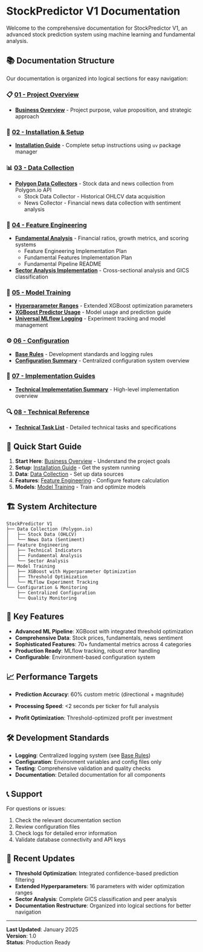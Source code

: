 # StockPredictor V1 Documentation

Welcome to the comprehensive documentation for StockPredictor V1, an advanced stock prediction system using machine learning and fundamental analysis.

## 📚 Documentation Structure

Our documentation is organized into logical sections for easy navigation:

### 📋 [01 - Project Overview](./01-project-overview/)
- **[Business Overview](./01-project-overview/business_overview.md)** - Project purpose, value proposition, and strategic approach

### 🚀 [02 - Installation & Setup](./02-installation-setup/)
- **[Installation Guide](./02-installation-setup/INSTALL.md)** - Complete setup instructions using `uv` package manager

### 📊 [03 - Data Collection](./03-data-collection/)
- **[Polygon Data Collectors](./03-data-collection/polygon/)** - Stock data and news collection from Polygon.io API
  - Stock Data Collector - Historical OHLCV data acquisition
  - News Collector - Financial news data collection with sentiment analysis

### 🔧 [04 - Feature Engineering](./04-feature-engineering/)
- **[Fundamental Analysis](./04-feature-engineering/fundamental/)** - Financial ratios, growth metrics, and scoring systems
  - Feature Engineering Implementation Plan
  - Fundamental Features Implementation Plan  
  - Fundamental Pipeline README
- **[Sector Analysis Implementation](./04-feature-engineering/SECTOR_ANALYSIS_IMPLEMENTATION.md)** - Cross-sectional analysis and GICS classification

### 🤖 [05 - Model Training](./05-model-training/)
- **[Hyperparameter Ranges](./05-model-training/hyperparameter_ranges.md)** - Extended XGBoost optimization parameters
- **[XGBoost Predictor Usage](./05-model-training/XGBOOST_PREDICTOR_USAGE.md)** - Model usage and prediction guide
- **[Universal MLflow Logging](./05-model-training/UNIVERSAL_MLFLOW_LOGGING.md)** - Experiment tracking and model management

### ⚙️ [06 - Configuration](./06-configuration/)
- **[Base Rules](./06-configuration/base_rules.md)** - Development standards and logging rules
- **[Configuration Summary](./06-configuration/CONFIGURATION_SUMMARY.md)** - Centralized configuration system overview

### 📖 [07 - Implementation Guides](./07-implementation-guides/)
- **[Technical Implementation Summary](./07-implementation-guides/technical_implementation_summary.md)** - High-level implementation overview

### 🔍 [08 - Technical Reference](./08-technical-reference/)
- **[Technical Task List](./08-technical-reference/technical_task_list.md)** - Detailed technical tasks and specifications

## 🎯 Quick Start Guide

1. **Start Here**: [Business Overview](./01-project-overview/business_overview.md) - Understand the project goals
2. **Setup**: [Installation Guide](./02-installation-setup/INSTALL.md) - Get the system running
3. **Data**: [Data Collection](./03-data-collection/) - Set up data sources
4. **Features**: [Feature Engineering](./04-feature-engineering/) - Configure feature calculation
5. **Models**: [Model Training](./05-model-training/) - Train and optimize models

## 🏗️ System Architecture

```
StockPredictor V1
├── Data Collection (Polygon.io)
│   ├── Stock Data (OHLCV)
│   └── News Data (Sentiment)
├── Feature Engineering
│   ├── Technical Indicators
│   ├── Fundamental Analysis
│   └── Sector Analysis
├── Model Training
│   ├── XGBoost with Hyperparameter Optimization
│   ├── Threshold Optimization
│   └── MLflow Experiment Tracking
└── Configuration & Monitoring
    ├── Centralized Configuration
    └── Quality Monitoring
```

## 🎨 Key Features

- **Advanced ML Pipeline**: XGBoost with integrated threshold optimization
- **Comprehensive Data**: Stock prices, fundamentals, news sentiment
- **Sophisticated Features**: 70+ fundamental metrics across 4 categories
- **Production Ready**: MLflow tracking, robust error handling
- **Configurable**: Environment-based configuration system

## 📈 Performance Targets

- **Prediction Accuracy**: 60% custom metric (directional + magnitude)
- **Processing Speed**: <2 seconds per ticker for full analysis
 
- **Profit Optimization**: Threshold-optimized profit per investment

## 🛠️ Development Standards

- **Logging**: Centralized logging system (see [Base Rules](./06-configuration/base_rules.md))
- **Configuration**: Environment variables and config files only
- **Testing**: Comprehensive validation and quality checks
- **Documentation**: Detailed documentation for all components

## 📞 Support

For questions or issues:
1. Check the relevant documentation section
2. Review configuration files
3. Check logs for detailed error information
4. Validate database connectivity and API keys

## 🔄 Recent Updates

- **Threshold Optimization**: Integrated confidence-based prediction filtering
- **Extended Hyperparameters**: 16 parameters with wider optimization ranges  
- **Sector Analysis**: Complete GICS classification and peer analysis
- **Documentation Restructure**: Organized into logical sections for better navigation

---

**Last Updated**: January 2025  
**Version**: 1.0  
**Status**: Production Ready 